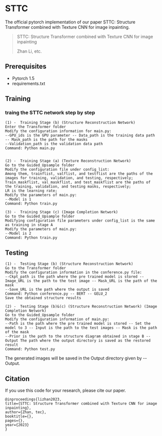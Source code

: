 # STTC

The official pytorch implementation of our paper STTC: Structure Transformer combined with Texture CNN for image inpainting.


>  STTC: Structure Transformer combined with Texture CNN for image inpainting
> 
> Zhan Li, etc.
> 


## Prerequisites
- Pytorch 1.5
- requirements.txt

## Training
### traing the STTC network step by step

```shell
(1) -  Training Stage (b) (Structure Reconstruction Network)
Enter the Transformer folder
Modify the configuration information for main.py:
--GPU_ids is the GPU parameter -- Data_path is the training data path -- Mask_path is the path for the masks
--Validation_path is the validation data path
Command: Python main.py


(2) -  Training Stage (a) (Texture Reconstruction Network)
Go to the Guided_Upsample folder
Modify the configuration file under config_list:
Among them, trainflist, valflist, and testflist are the paths of the images for training, validation, and testing, respectively;
Train_maskflist, val_maskflist, and test_maskflist are the paths of the training, validation, and testing masks, respectively;
LR is the learning rate;
Modify the parameters of main.py:
--Model is 1
Command: Python train.py

(3) -  Training Stage (c) (Image Completion Network)
Go to the Guided_Upsample folder
Modifying configuration file parameters under config_list is the same as training in stage A
Modify the parameters of main.py:
--Model is 2
Command: Python train.py
```



## Testing
```shell
(1) -  Testing Stage (b) (Structure Reconstruction Network)
Go to the Transformer folder
Modify the configuration information in the conference.py file:
--Ckpt_path is the path where the pre trained model is stored -- Image_URL is the path to the test image -- Mask_URL is the path of the mask
--Save_URL is the path where the output is saved
Command: Python conference.py -- BERT -- GELU_2
Save the obtained structure results

(2) -  Testing Stage (b)&(c) (Structure Reconstruction Network) (Image Completion Network)
Go to the Guided_Upsample folder
Modify the configuration information of main.py:
--Path is the path where the pre trained model is stored -- Set the model to 3 -- Input is the path to the test images -- Mask is the path of the mask
--Prior is the path to the structure diagram obtained in stage B --Output The path where the output directory is saved as the restored result
Command: Python test.py
```

The generated images will be saved in the Output directory given by --Output.



## Citation
If you use this code for your research, please cite our paper.

    @inproceedings{lizhan2023,
    title={STTC: Structure Transformer combined with Texture CNN for image inpainting},
    author={Zhan, tec},
    booktitle={},
    pages={},
    year={2023}
    }



